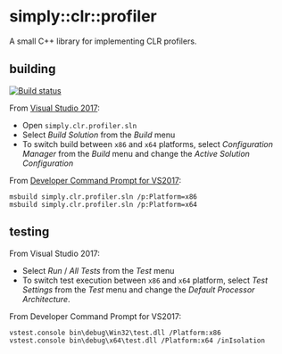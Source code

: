 # simply::clr::profiler

A small C++ library for implementing CLR profilers.

## building

[![Build status](https://ci.appveyor.com/api/projects/status/github/olegsych/simply.clr.profiler?branch=master&retina=true)](https://ci.appveyor.com/project/olegsych/simply-clr-profiler/branch/master)

From [Visual Studio 2017](https://www.visualstudio.com/downloads):
- Open `simply.clr.profiler.sln`
- Select _Build Solution_ from the _Build_ menu
- To switch build between `x86` and `x64` platforms, select _Configuration Manager_ from the _Build_ menu and change the _Active Solution Configuration_

From [Developer Command Prompt for VS2017](https://docs.microsoft.com/en-us/dotnet/framework/tools/developer-command-prompt-for-vs):
```
msbuild simply.clr.profiler.sln /p:Platform=x86
msbuild simply.clr.profiler.sln /p:Platform=x64
```

## testing

From Visual Studio 2017:
- Select _Run_ / _All Tests_ from the _Test_ menu
- To switch test execution between `x86` and `x64` platform, select _Test Settings_ from the _Test_ menu and change the _Default Processor Architecture_.

From Developer Command Prompt for VS2017:
```
vstest.console bin\debug\Win32\test.dll /Platform:x86
vstest.console bin\debug\x64\test.dll /Platform:x64 /inIsolation
```